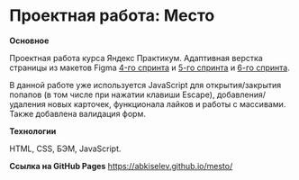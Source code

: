 # Проектная работа: Место

**Основное**

Проектная работа курса Яндекс Практикум. Адаптивная верстка страницы из макетов Figma [4-го спринта](https://www.figma.com/file/2cn9N9jSkmxD84oJik7xL7/JavaScript.-Sprint-4) и [5-го спринта](https://www.figma.com/file/2cn9N9jSkmxD84oJik7xL7/JavaScript.-Sprint-5) и [6-го спринта](https://www.figma.com/file/kRVLKwYG3d1HGLvh7JFWRT/JavaScript.-Sprint-6).

В данной работе уже используется JavaScript для открытия/закрытия попапов (в том числе при нажатии клавиши Escape), добавления/удаления новых карточек, функционала лайков и работы с массивами. Также добавлена валидация форм.

**Технологии**

HTML, CSS, БЭМ, JavaScript.

**Ссылка на GitHub Pages**
https://abkiselev.github.io/mesto/